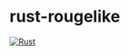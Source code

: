 # rust-rougelike

[![Rust](https://github.com/balogan/rust-rougelike/actions/workflows/rust.yml/badge.svg)](https://github.com/balogan/rust-rougelike/actions/workflows/rust.yml)
